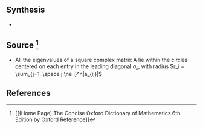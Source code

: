 ## Synthesis
- 
## Source [^1]
- All the eigenvalues of a square complex matrix A lie within the circles centered on each entry in the leading diagonal $a_{ii}$, with radius $r_i = \sum_{j=1, \space j \ne i}^n|a_{ij}|$ 
## References

[^1]: [[(Home Page) The Concise Oxford Dictionary of Mathematics 6th Edition by Oxford Reference]]
